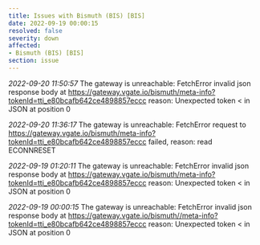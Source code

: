 ```yaml
---
title: Issues with Bismuth (BIS) [BIS]
date: 2022-09-19 00:00:15
resolved: false
severity: down
affected:
- Bismuth (BIS) [BIS]
section: issue
---
```


*2022-09-20 11:50:57* The gateway is unreachable: FetchError invalid json response body at https://gateway.vgate.io/bismuth/meta-info?tokenId=tti_e80bcafb642ce4898857eccc reason: Unexpected token < in JSON at position 0

*2022-09-20 11:36:17* The gateway is unreachable: FetchError request to https://gateway.vgate.io/bismuth/meta-info?tokenId=tti_e80bcafb642ce4898857eccc failed, reason: read ECONNRESET

*2022-09-19 01:20:11* The gateway is unreachable: FetchError invalid json response body at https://gateway.vgate.io/bismuth/meta-info?tokenId=tti_e80bcafb642ce4898857eccc reason: Unexpected token < in JSON at position 0

*2022-09-19 00:00:15* The gateway is unreachable: FetchError invalid json response body at https://gateway.vgate.io/bismuth//meta-info?tokenId=tti_e80bcafb642ce4898857eccc reason: Unexpected token < in JSON at position 0